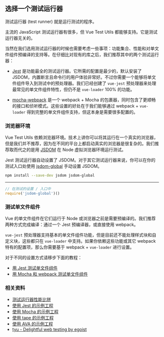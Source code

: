 ## 选择一个测试运行器

测试运行器 (test runner) 就是运行测试的程序。

主流的 JavaScript 测试运行器有很多，但 Vue Test Utils 都能够支持。它是测试运行器无关的。

当然在我们选用测试运行器的时候也需要考虑一些事项：功能集合、性能和对单文件组件预编译的支持等。在仔细比对现有的库之后，我们推荐其中的两个测试运行器：

- [Jest](https://jestjs.io/docs/en/getting-started.html#content) 是功能最全的测试运行器。它所需的配置是最少的，默认安装了 JSDOM，内置断言且命令行的用户体验非常好。不过你需要一个能够将单文件组件导入到测试中的预处理器。我们已经创建了 `vue-jest` 预处理器来处理最常见的单文件组件特性，但仍不是 `vue-loader` 100% 的功能。

- [mocha-webpack](https://github.com/zinserjan/mocha-webpack) 是一个 webpack + Mocha 的包裹器，同时包含了更顺畅的接口和侦听模式。这些设置的好处在于我们能够通过 webpack + `vue-loader` 得到完整的单文件组件支持，但这本身是需要很多配置的。

### 浏览器环境

Vue Test Utils 依赖浏览器环境。技术上讲你可以将其运行在一个真实的浏览器，但是我们并不推荐，因为在不同的平台上都启动真实的浏览器是很复杂的。我们推荐取而代之的是用 [JSDOM](https://github.com/tmpvar/jsdom) 在 Node 虚拟浏览器环境运行测试。

Jest 测试运行器自动设置了 JSDOM。对于其它测试运行器来说，你可以在你的测试入口处使用 [jsdom-global](https://github.com/rstacruz/jsdom-global) 手动设置 JSDOM。

```bash
npm install --save-dev jsdom jsdom-global
```

---

```js
// 在测试的设置 / 入口中
require('jsdom-global')()
```

### 测试单文件组件

Vue 的单文件组件在它们运行于 Node 或浏览器之前是需要预编译的。我们推荐两种方式完成编译：通过一个 Jest 预编译器，或直接使用 webpack。

`vue-jest` 预处理器支持基本的单文件组件功能，但是目前还不能处理样式块和自定义块，这些都只在 `vue-loader` 中支持。如果你依赖这些功能或其它 webpack 特有的配置项，那么你需要基于 webpack + `vue-loader` 进行设置。

对于不同的设置方式请移步下面的教程：

- [用 Jest 测试单文件组件](./testing-single-file-components-with-jest.md)
- [用 Mocha 和 webpack 测试单文件组件](./testing-single-file-components-with-mocha-webpack.md)

### 相关资料

- [测试运行器性能比拼](https://github.com/eddyerburgh/vue-unit-test-perf-comparison)
- [使用 Jest 的示例工程](https://github.com/vuejs/vue-test-utils-jest-example)
- [使用 Mocha 的示例工程](https://github.com/vuejs/vue-test-utils-mocha-webpack-example)
- [使用 tape 的示例工程](https://github.com/eddyerburgh/vue-test-utils-tape-example)
- [使用 AVA 的示例工程](https://github.com/eddyerburgh/vue-test-utils-ava-example)
- [tyu - Delightful web testing by egoist](https://github.com/egoist/tyu)
